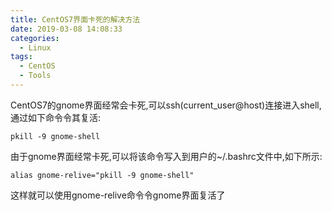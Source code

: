 ```yaml
---
title: CentOS7界面卡死的解决方法
date: 2019-03-08 14:08:33
categories:
  - Linux
tags:
  - CentOS
  - Tools
---
```

CentOS7的gnome界面经常会卡死,可以ssh(current_user@host)连接进入shell,通过如下命令令其复活:
```
pkill -9 gnome-shell
```
由于gnome界面经常卡死,可以将该命令写入到用户的~/.bashrc文件中,如下所示:
```
alias gnome-relive="pkill -9 gnome-shell"
```
这样就可以使用gnome-relive命令令gnome界面复活了